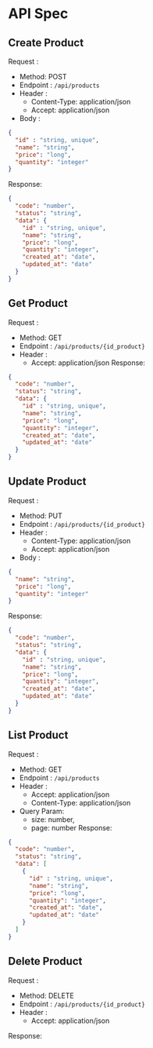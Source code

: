# API Spec

## Create Product

Request :
- Method: POST
- Endpoint : `/api/products`
- Header :
    - Content-Type: application/json
    - Accept: application/json
- Body :

```json
{
  "id" : "string, unique",
  "name": "string",
  "price": "long",
  "quantity": "integer"
}
```

Response:
```json
{
  "code": "number",
  "status": "string",
  "data": {
    "id" : "string, unique",
    "name": "string",
    "price": "long",
    "quantity": "integer",
    "created_at": "date",
    "updated_at": "date"
  }
}
```

## Get Product

Request :
- Method: GET
- Endpoint : `/api/products/{id_product}`
- Header :
    - Accept: application/json
Response:
```json
{
  "code": "number",
  "status": "string",
  "data": {
    "id" : "string, unique",
    "name": "string",
    "price": "long",
    "quantity": "integer",
    "created_at": "date",
    "updated_at": "date"
  }
}
```

## Update Product

Request :
- Method: PUT
- Endpoint : `/api/products/{id_product}`
- Header :
    - Content-Type: application/json
    - Accept: application/json
- Body :

```json
{
  "name": "string",
  "price": "long",
  "quantity": "integer"
}
```

Response:
```json
{
  "code": "number",
  "status": "string",
  "data": {
    "id" : "string, unique",
    "name": "string",
    "price": "long",
    "quantity": "integer",
    "created_at": "date",
    "updated_at": "date"
  }
}
```

## List Product

Request :
- Method: GET
- Endpoint : `/api/products`
- Header :
    - Accept: application/json
    - Content-Type: application/json
- Query Param:
    - size: number,
    - page: number
Response:
```json
{
  "code": "number",
  "status": "string",
  "data": [
    {
      "id" : "string, unique",
      "name": "string",
      "price": "long",
      "quantity": "integer",
      "created_at": "date",
      "updated_at": "date"
    }
  ]
}
```

## Delete Product

Request :
- Method: DELETE
- Endpoint : `/api/products/{id_product}`
- Header :
    - Accept: application/json

Response:
```json
```